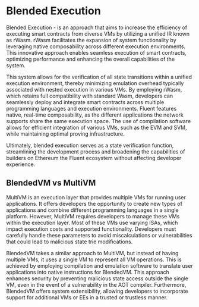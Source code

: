 # Blended Execution

Blended Execution \- is an approach that aims to increase the efficiency of executing smart contracts from diverse VMs
by utilizing a unified IR known as rWasm.
rWasm facilitates the expansion of system functionality by leveraging native composability across different execution
environments.
This innovative approach enables seamless execution of smart contracts, optimizing performance and enhancing the overall
capabilities of the system.

This system allows for the verification of all state transitions within a unified execution environment,
thereby minimizing emulation overhead typically associated with nested execution in various VMs.
By employing rWasm, which retains full compatibility with standard Wasm,
developers can seamlessly deploy and integrate smart contracts across multiple programming languages and execution
environments.
Fluent features native, real-time composability, as the different applications the network supports share the same
execution space.
The use of compilation software allows for efficient integration of various VMs, such as the EVM and SVM,
while maintaining optimal proving infrastructure.

Ultimately, blended execution serves as a state verification function, streamlining the development process and
broadening the capabilities of builders on Ethereum the Fluent ecosystem without affecting developer experience.

## BlendedVM vs MultiVM

MultiVM is an execution layer that provides multiple VMs for running user applications.
It offers developers the opportunity to create new types of applications and combine different programming languages in
a single platform.
However, MultiVM requires developers to manage these VMs within the execution layer.
Most of these VMs use varying ISAs, which impact execution costs and supported functionality.
Developers must carefully handle these parameters to avoid miscalculations or vulnerabilities that could lead to
malicious state trie modifications.

BlendedVM takes a similar approach to MultiVM, but instead of having multiple VMs, it uses a single VM to represent all
VM operations.
This is achieved by employing compilation and emulation software to translate user applications into native instructions
for BlendedVM.
This approach enhances security by preventing malicious state access outside the single VM, even in the event of a
vulnerability in the AOT compiler.
Furthermore, BlendedVM offers system extensibility, allowing developers to incorporate support for additional VMs or EEs
in a trusted or trustless manner.
